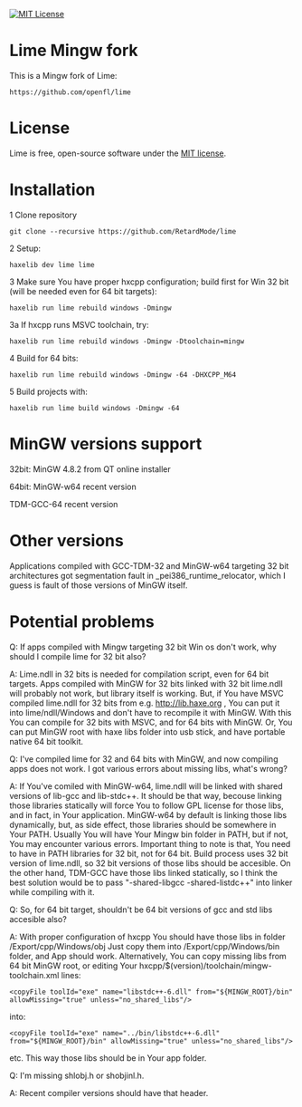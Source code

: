 [![MIT License](https://img.shields.io/badge/license-MIT-blue.svg?style=flat)](LICENSE.md)


Lime Mingw fork
===============

This is a Mingw fork of Lime:
    
    https://github.com/openfl/lime


License
=======

Lime is free, open-source software under the [MIT license](LICENSE.md).


Installation
============

1 Clone repository

    git clone --recursive https://github.com/RetardMode/lime

2 Setup:

    haxelib dev lime lime
    
3 Make sure You have proper hxcpp configuration; build first for Win 32 bit (will be needed even for 64 bit targets):

    haxelib run lime rebuild windows -Dmingw
    
3a If hxcpp runs MSVC toolchain, try:

    haxelib run lime rebuild windows -Dmingw -Dtoolchain=mingw

4 Build for 64 bits:

    haxelib run lime rebuild windows -Dmingw -64 -DHXCPP_M64
    
5 Build projects with:

    haxelib run lime build windows -Dmingw -64


MinGW versions support
======================

32bit:
MinGW 4.8.2 from QT online installer

64bit:
MinGW-w64 recent version

TDM-GCC-64 recent version


Other versions
==============

Applications compiled with GCC-TDM-32 and MinGW-w64 targeting 32 bit architectures got segmentation fault in _pei386_runtime_relocator, which I guess is fault of those versions of MinGW itself.


Potential problems
==================

Q: If apps compiled with Mingw targeting 32 bit Win os don't work, why should I compile lime for 32 bit also?

A: Lime.ndll in 32 bits is needed for compilation script, even for 64 bit targets. Apps compiled with MinGW for 32 bits linked with 32 bit lime.ndll will probably not work, but library itself is working. But, if You have MSVC compiled lime.ndll for 32 bits from e.g. http://lib.haxe.org , You can put it into lime/ndll/Windows and don't have to recompile it with MinGW. With this You can compile for 32 bits with MSVC, and for 64 bits with MinGW. Or, You can put MinGW root with haxe libs folder into usb stick, and have portable native 64 bit toolkit.

Q: I've compiled lime for 32 and 64 bits with MinGW, and now compiling apps does not work. I got various errors about missing libs, what's wrong?

A: If You've comiled with MinGW-w64, lime.ndll will be linked with shared versions of lib-gcc and lib-stdc++. It should be that way, becouse linking those libraries statically will force You to follow GPL license for those libs, and in fact, in Your application. MinGW-w64 by default is linking those libs dynamically, but, as side effect, those libraries should be somewhere in Your PATH. Usually You will have Your Mingw bin folder in PATH, but if not, You may encounter various errors. Important thing to note is that, You need to have in PATH libraries for 32 bit, not for 64 bit. Build process uses 32 bit version of lime.ndll, so 32 bit versions of those libs should be accesible. On the other hand, TDM-GCC have those libs linked statically, so I think the best solution would be to pass "-shared-libgcc -shared-listdc++" into linker while compiling with it.

Q: So, for 64 bit target, shouldn't be 64 bit versions of gcc and std libs accesible also?

A: With proper configuration of hxcpp You should have those libs in folder 
    /Export/cpp/Windows/obj
Just copy them into 
    /Export/cpp/Windows/bin
folder, and App should work. Alternatively, You can copy missing libs from 64 bit MinGW root, or editing Your
    hxcpp/$(version)/toolchain/mingw-toolchain.xml
lines:
 
    <copyFile toolId="exe" name="libstdc++-6.dll" from="${MINGW_ROOT}/bin" allowMissing="true" unless="no_shared_libs"/>

into:

    <copyFile toolId="exe" name="../bin/libstdc++-6.dll" from="${MINGW_ROOT}/bin" allowMissing="true" unless="no_shared_libs"/>

etc. This way those libs should be in Your app folder.

Q: I'm missing shlobj.h or shobjinl.h.

A: Recent compiler versions should have that header.
